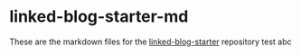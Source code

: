 # linked-blog-starter-md
These are the markdown files for the [linked-blog-starter](https://github.com/matthewwong525/linked-blog-starter) repository
test abc